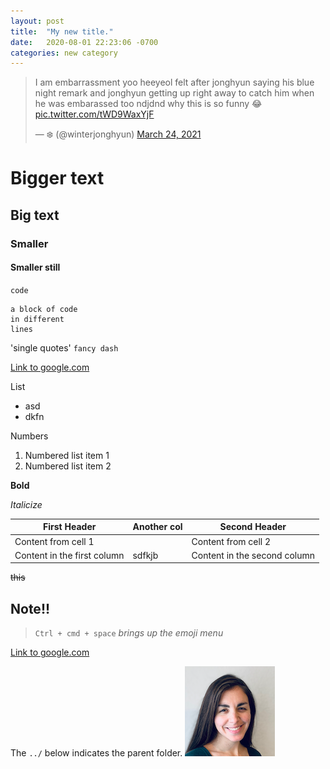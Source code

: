 ```yaml
---
layout: post
title:  "My new title."
date:   2020-08-01 22:23:06 -0700
categories: new category
---
```




<blockquote class="twitter-tweet"><p lang="en" dir="ltr">I am embarrassment yoo heeyeol felt after jonghyun saying his blue night remark and jonghyun getting up right away to catch him when he was embarassed too ndjdnd why this is so funny 😂 <a href="https://t.co/tWD9WaxYjF">pic.twitter.com/tWD9WaxYjF</a></p>&mdash; ❄️ (@winterjonghyun) <a href="https://twitter.com/winterjonghyun/status/1374747862114832386?ref_src=twsrc%5Etfw">March 24, 2021</a></blockquote> <script async src="https://platform.twitter.com/widgets.js" charset="utf-8"></script>

# Bigger text
## Big text

### Smaller
#### Smaller still


`code`

```
a block of code
in different 
lines
```

'single quotes'
`fancy dash`

[Link to google.com](http://google.com)

List 
 - asd
 - dkfn

Numbers
 1. Numbered list item 1
 2. Numbered list item 2


 **Bold**

 *Italicize*


First Header |Another col| Second Header
------------ | -|-------------
Content from cell 1 | | Content from cell 2
Content in the first column | sdfkjb|Content in the second column

~~this~~

## Note!!
> `Ctrl + cmd + space` _brings up the emoji menu_



[Link to google.com](http://google.com)

The `../` below indicates the parent folder. 
![Leah](../assets/Leah.png)